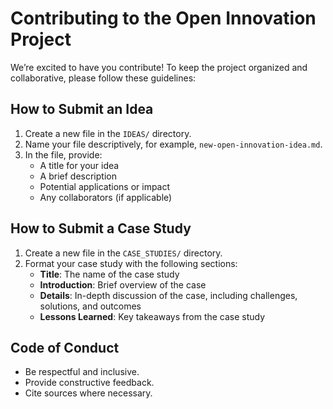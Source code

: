 # Contributing to the Open Innovation Project

We’re excited to have you contribute! To keep the project organized and collaborative, please follow these guidelines:

## How to Submit an Idea
1. Create a new file in the `IDEAS/` directory.
2. Name your file descriptively, for example, `new-open-innovation-idea.md`.
3. In the file, provide:
   - A title for your idea
   - A brief description
   - Potential applications or impact
   - Any collaborators (if applicable)

## How to Submit a Case Study
1. Create a new file in the `CASE_STUDIES/` directory.
2. Format your case study with the following sections:
   - **Title**: The name of the case study
   - **Introduction**: Brief overview of the case
   - **Details**: In-depth discussion of the case, including challenges, solutions, and outcomes
   - **Lessons Learned**: Key takeaways from the case study

## Code of Conduct
- Be respectful and inclusive.
- Provide constructive feedback.
- Cite sources where necessary.
